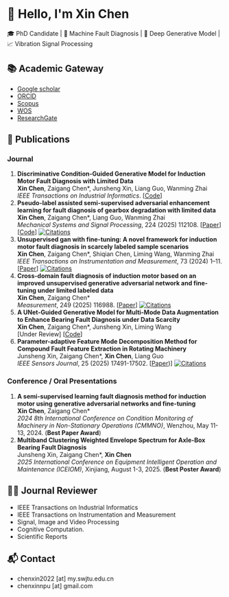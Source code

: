 # 👋 Hello, I'm Xin Chen

🎓 PhD Candidate | 🔧 Machine Fault Diagnosis | 🤖 Deep Generative Model | 📈 Vibration Signal Processing


## 📚 Academic Gateway
* [Google scholar](https://scholar.google.com.hk/citations?user=5dbp1zMAAAAJ&hl=zh-CN)
* [ORCID](https://orcid.org/0009-0002-9315-7666)
* [Scopus](https://www.scopus.com/authid/detail.uri?authorId=59322906300)
* [WOS](https://webofscience.clarivate.cn/wos/author/record/MHR-7293-2025)
* [ResearchGate](https://www.researchgate.net/profile/Xin-Chen-421/research?_tp=eyJjb250ZXh0Ijp7InBhZ2UiOiJwcm9maWxlIiwicHJldmlvdXNQYWdlIjoicHJvZmlsZVZlcmlmaWNhdGlvbiJ9fQ)

 
## 📝 Publications
### Journal
1. **Discriminative Condition-Guided Generative Model for Induction Motor Fault Diagnosis with Limited Data**  
**Xin Chen**, Zaigang Chen*, Junsheng Xin, Liang Guo, Wanming Zhai  
*IEEE Transactions on Industrial Informatics*. [[Code](https://github.com/xinswjtu/DCGM-IFD)]
1. **Pseudo-label assisted semi-supervised adversarial enhancement learning for fault diagnosis of gearbox degradation with limited data**  
**Xin Chen**, Zaigang Chen*, Liang Guo, Wanming Zhai  
*Mechanical Systems and Signal Processing*, 224 (2025) 112108. [[Paper](https://www.sciencedirect.com/science/article/pii/S0888327024010069)] [[Code](https://github.com/xinswjtu/Pseudo-label-SSAEL)] [![Citations](https://img.shields.io/badge/dynamic/json?label=citations&query=citationCount&url=https%3A%2F%2Fapi.semanticscholar.org%2Fgraph%2Fv1%2Fpaper%2F10.1016/j.ymssp.2024.112108%3Ffields%3DcitationCount)]([https://scholar.google.com/scholar?cluster=XXXXXXXXX](https://scholar.google.com.hk/citations?view_op=view_citation&hl=zh-CN&user=5dbp1zMAAAAJ&citation_for_view=5dbp1zMAAAAJ:BwyfMAYsbu0C))
1. **Unsupervised gan with fine-tuning: A novel framework for induction motor fault diagnosis in scarcely labeled sample scenarios**  
**Xin Chen**, Zaigang Chen*, Shiqian Chen, Liming Wang, Wanming Zhai  
*IEEE Transactions on Instrumentation and Measurement*, 73 (2024) 1–11. [[Paper](https://ieeexplore.ieee.org/abstract/document/10663573)] [![Citations](https://img.shields.io/badge/dynamic/json?label=citations&query=citationCount&url=https%3A%2F%2Fapi.semanticscholar.org%2Fgraph%2Fv1%2Fpaper%2F10.1109/TIM.2024.3446655%3Ffields%3DcitationCount)]([https://scholar.google.com/scholar?cluster=XXXXXXXXX](https://scholar.google.com.hk/citations?view_op=view_citation&hl=zh-CN&user=5dbp1zMAAAAJ&citation_for_view=5dbp1zMAAAAJ:4MWp96NkSFoC))
1. **Cross-domain fault diagnosis of induction motor based on an improved unsupervised generative adversarial network and fine-tuning under limited labeled data**  
**Xin Chen**, Zaigang Chen*  
*Measurement*, 249 (2025) 116988. [[Paper](https://www.sciencedirect.com/science/article/pii/S0263224125003471)] [![Citations](https://img.shields.io/badge/dynamic/json?label=citations&query=citationCount&url=https%3A%2F%2Fapi.semanticscholar.org%2Fgraph%2Fv1%2Fpaper%2F10.1016/j.measurement.2025.116988%3Ffields%3DcitationCount)]([https://scholar.google.com/scholar?cluster=XXXXXXXXX]([https://scholar.google.com.hk/citations?view_op=view_citation&hl=zh-CN&user=5dbp1zMAAAAJ&citation_for_view=5dbp1zMAAAAJ:BwyfMAYsbu0C](https://scholar.google.com.hk/citations?view_op=view_citation&hl=zh-CN&user=5dbp1zMAAAAJ&citation_for_view=5dbp1zMAAAAJ:L7CI7m0gUJcC)))
1. **A UNet-Guided Generative Model for Multi-Mode Data Augmentation to Enhance Bearing Fault Diagnosis under Data Scarcity**  
**Xin Chen**, Zaigang Chen*, Junsheng Xin, Liming Wang  
[Under Review] [[Code](https://github.com/xinswjtu/UnetGen-IFD)]
1. **Parameter-adaptive Feature Mode Decomposition Method for Compound Fault Feature Extraction in Rotating Machinery**  
Junsheng Xin, Zaigang Chen*, **Xin Chen**, Liang Guo  
*IEEE Sensors Journal*, 25 (2025) 17491-17502. [[Paper](https://ieeexplore.ieee.org/abstract/document/10944221))] [![Citations](https://img.shields.io/badge/dynamic/json?label=citations&query=citationCount&url=https%3A%2F%2Fapi.semanticscholar.org%2Fgraph%2Fv1%2Fpaper%2F10.1109/JSEN.2025.3553284%3Ffields%3DcitationCount)]([https://scholar.google.com/scholar?cluster=XXXXXXXXX]([https://scholar.google.com.hk/citations?view_op=view_citation&hl=zh-CN&user=5dbp1zMAAAAJ&citation_for_view=5dbp1zMAAAAJ:BwyfMAYsbu0C](https://scholar.google.com.hk/citations?view_op=view_citation&hl=zh-CN&user=5dbp1zMAAAAJ&citation_for_view=5dbp1zMAAAAJ:tYavs44e6CUC)))

### Conference / Oral Presentations
1. **A semi-supervised learning fault diagnosis method for induction motor using generative adversarial networks and fine-tuning**  
**Xin Chen**, Zaigang Chen*  
*2024 8th International Conference on Condition Monitoring of Machinery in Non-Stationary Operations (CMMNO)*, Wenzhou, May 11-13, 2024. (**Best Paper Award**)
1. **Multiband Clustering Weighted Envelope Spectrum for Axle-Box Bearing Fault Diagnosis**  
Junsheng Xin, Zaigang Chen*, **Xin Chen**  
*2025 International Conference on Equipment Intelligent Operation and Maintenance (ICEIOM)*, Xinjiang, August 1-3, 2025. (**Best Poster Award**)


## 👨‍💼 Journal Reviewer
* IEEE Transactions on Industrial Informatics
* IEEE Transactions on Instrumentation and Measurement
* Signal, Image and Video Processing
* Cognitive Computation.
* Scientific Reports


## 📬 Contact
* chenxin2022 [at] my.swjtu.edu.cn
* chenxinnpu [at] gmail.com
